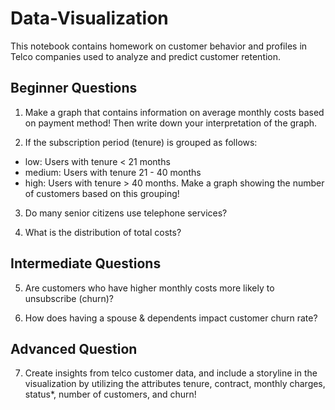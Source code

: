 # Data-Visualization

This notebook contains homework on customer behavior and profiles in Telco companies used to analyze and predict customer retention.

## Beginner Questions

1. Make a graph that contains information on average monthly costs based on payment method! Then write down your interpretation of the graph.

2. If the subscription period (tenure) is grouped as follows:
- low: Users with tenure < 21 months
- medium: Users with tenure 21 - 40 months
- high: Users with tenure > 40 months.
Make a graph showing the number of customers based on this grouping!

3. Do many senior citizens use telephone services?

4. What is the distribution of total costs?

## Intermediate Questions

5. Are customers who have higher monthly costs more likely to unsubscribe (churn)?

6. How does having a spouse & dependents impact customer churn rate?

## Advanced Question

7. Create insights from telco customer data, and include a storyline in the visualization by utilizing the attributes tenure, contract, monthly charges, status*, number of customers, and churn!
